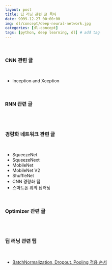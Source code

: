 ```yaml
---
layout: post
title: 딥 러닝 관련 글 목차
date: 9999-12-27 00:00:00
img: dl/concept/deep-neural-network.jpg
categories: [dl-concept] 
tags: [python, deep learning, dl] # add tag
---
```


<br>

### CNN 관련 글

<br>

- Inception and Xception


<br>

### RNN 관련 글

<br> 


<br>

### 경량화 네트워크 관련 글

<br>

- SqueezeNet
- SqueezeNext
- MobileNet
- MobileNet V2
- ShuffleNet
- CNN 경량화 팁
- 스마트폰 위의 딥러닝

<br>

### Optimizer 관련 글

<br> 



<br>

### 딥 러닝 관련 팁

<br>

- [BatchNormalization, Dropout, Pooling 적용 순서](https://gaussian37.github.io/dl-concept-order_of_regularization_term/)
